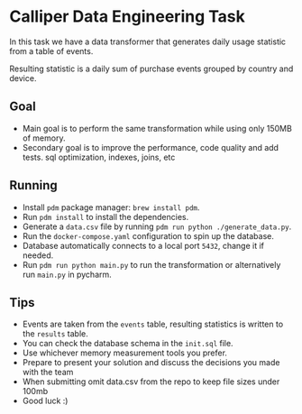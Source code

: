 # Calliper Data Engineering Task

In this task we have a data transformer that generates daily usage statistic from a table of events.

Resulting statistic is a daily sum of purchase events grouped by country and device.

## Goal

- Main goal is to perform the same transformation while using only 150MB of memory.
- Secondary goal is to improve the performance, code quality and add tests. sql optimization, indexes, joins, etc

## Running

- Install `pdm` package manager: `brew install pdm`.
- Run `pdm install` to install the dependencies.
- Generate a `data.csv` file by running `pdm run python ./generate_data.py`.
- Run the `docker-compose.yaml` configuration to spin up the database.
- Database automatically connects to a local port `5432`, change it if needed.
- Run `pdm run python main.py` to run the transformation or alternatively run `main.py` in pycharm.

## Tips

- Events are taken from the `events` table, resulting statistics is written to the `results` table.
- You can check the database schema in the `init.sql` file.
- Use whichever memory measurement tools you prefer.
- Prepare to present your solution and discuss the decisions you made with the team
- When submitting omit data.csv from the repo to keep file sizes under 100mb
- Good luck :)
